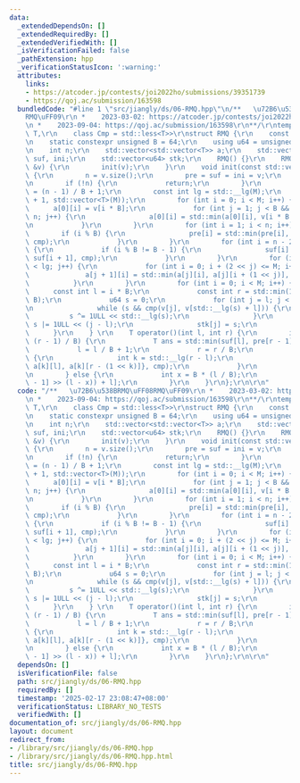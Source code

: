 ```yaml
---
data:
  _extendedDependsOn: []
  _extendedRequiredBy: []
  _extendedVerifiedWith: []
  _isVerificationFailed: false
  _pathExtension: hpp
  _verificationStatusIcon: ':warning:'
  attributes:
    links:
    - https://atcoder.jp/contests/joi2022ho/submissions/39351739
    - https://qoj.ac/submission/163598
  bundledCode: "#line 1 \"src/jiangly/ds/06-RMQ.hpp\"\n/**   \u72B6\u538BRMQ\uFF08\
    RMQ\uFF09\r\n *    2023-03-02: https://atcoder.jp/contests/joi2022ho/submissions/39351739\r\
    \n *    2023-09-04: https://qoj.ac/submission/163598\r\n**/\r\ntemplate<class\
    \ T,\r\n    class Cmp = std::less<T>>\r\nstruct RMQ {\r\n    const Cmp cmp = Cmp();\r\
    \n    static constexpr unsigned B = 64;\r\n    using u64 = unsigned long long;\r\
    \n    int n;\r\n    std::vector<std::vector<T>> a;\r\n    std::vector<T> pre,\
    \ suf, ini;\r\n    std::vector<u64> stk;\r\n    RMQ() {}\r\n    RMQ(const std::vector<T>\
    \ &v) {\r\n        init(v);\r\n    }\r\n    void init(const std::vector<T> &v)\
    \ {\r\n        n = v.size();\r\n        pre = suf = ini = v;\r\n        stk.resize(n);\r\
    \n        if (!n) {\r\n            return;\r\n        }\r\n        const int M\
    \ = (n - 1) / B + 1;\r\n        const int lg = std::__lg(M);\r\n        a.assign(lg\
    \ + 1, std::vector<T>(M));\r\n        for (int i = 0; i < M; i++) {\r\n      \
    \      a[0][i] = v[i * B];\r\n            for (int j = 1; j < B && i * B + j <\
    \ n; j++) {\r\n                a[0][i] = std::min(a[0][i], v[i * B + j], cmp);\r\
    \n            }\r\n        }\r\n        for (int i = 1; i < n; i++) {\r\n    \
    \        if (i % B) {\r\n                pre[i] = std::min(pre[i], pre[i - 1],\
    \ cmp);\r\n            }\r\n        }\r\n        for (int i = n - 2; i >= 0; i--)\
    \ {\r\n            if (i % B != B - 1) {\r\n                suf[i] = std::min(suf[i],\
    \ suf[i + 1], cmp);\r\n            }\r\n        }\r\n        for (int j = 0; j\
    \ < lg; j++) {\r\n            for (int i = 0; i + (2 << j) <= M; i++) {\r\n  \
    \              a[j + 1][i] = std::min(a[j][i], a[j][i + (1 << j)], cmp);\r\n \
    \           }\r\n        }\r\n        for (int i = 0; i < M; i++) {\r\n      \
    \      const int l = i * B;\r\n            const int r = std::min(1U * n, l +\
    \ B);\r\n            u64 s = 0;\r\n            for (int j = l; j < r; j++) {\r\
    \n                while (s && cmp(v[j], v[std::__lg(s) + l])) {\r\n          \
    \          s ^= 1ULL << std::__lg(s);\r\n                }\r\n               \
    \ s |= 1ULL << (j - l);\r\n                stk[j] = s;\r\n            }\r\n  \
    \      }\r\n    } \r\n    T operator()(int l, int r) {\r\n        if (l / B !=\
    \ (r - 1) / B) {\r\n            T ans = std::min(suf[l], pre[r - 1], cmp);\r\n\
    \            l = l / B + 1;\r\n            r = r / B;\r\n            if (l < r)\
    \ {\r\n                int k = std::__lg(r - l);\r\n                ans = std::min({ans,\
    \ a[k][l], a[k][r - (1 << k)]}, cmp);\r\n            }\r\n            return ans;\r\
    \n        } else {\r\n            int x = B * (l / B);\r\n            return ini[__builtin_ctzll(stk[r\
    \ - 1] >> (l - x)) + l];\r\n        }\r\n    }\r\n};\r\n\r\n"
  code: "/**   \u72B6\u538BRMQ\uFF08RMQ\uFF09\r\n *    2023-03-02: https://atcoder.jp/contests/joi2022ho/submissions/39351739\r\
    \n *    2023-09-04: https://qoj.ac/submission/163598\r\n**/\r\ntemplate<class\
    \ T,\r\n    class Cmp = std::less<T>>\r\nstruct RMQ {\r\n    const Cmp cmp = Cmp();\r\
    \n    static constexpr unsigned B = 64;\r\n    using u64 = unsigned long long;\r\
    \n    int n;\r\n    std::vector<std::vector<T>> a;\r\n    std::vector<T> pre,\
    \ suf, ini;\r\n    std::vector<u64> stk;\r\n    RMQ() {}\r\n    RMQ(const std::vector<T>\
    \ &v) {\r\n        init(v);\r\n    }\r\n    void init(const std::vector<T> &v)\
    \ {\r\n        n = v.size();\r\n        pre = suf = ini = v;\r\n        stk.resize(n);\r\
    \n        if (!n) {\r\n            return;\r\n        }\r\n        const int M\
    \ = (n - 1) / B + 1;\r\n        const int lg = std::__lg(M);\r\n        a.assign(lg\
    \ + 1, std::vector<T>(M));\r\n        for (int i = 0; i < M; i++) {\r\n      \
    \      a[0][i] = v[i * B];\r\n            for (int j = 1; j < B && i * B + j <\
    \ n; j++) {\r\n                a[0][i] = std::min(a[0][i], v[i * B + j], cmp);\r\
    \n            }\r\n        }\r\n        for (int i = 1; i < n; i++) {\r\n    \
    \        if (i % B) {\r\n                pre[i] = std::min(pre[i], pre[i - 1],\
    \ cmp);\r\n            }\r\n        }\r\n        for (int i = n - 2; i >= 0; i--)\
    \ {\r\n            if (i % B != B - 1) {\r\n                suf[i] = std::min(suf[i],\
    \ suf[i + 1], cmp);\r\n            }\r\n        }\r\n        for (int j = 0; j\
    \ < lg; j++) {\r\n            for (int i = 0; i + (2 << j) <= M; i++) {\r\n  \
    \              a[j + 1][i] = std::min(a[j][i], a[j][i + (1 << j)], cmp);\r\n \
    \           }\r\n        }\r\n        for (int i = 0; i < M; i++) {\r\n      \
    \      const int l = i * B;\r\n            const int r = std::min(1U * n, l +\
    \ B);\r\n            u64 s = 0;\r\n            for (int j = l; j < r; j++) {\r\
    \n                while (s && cmp(v[j], v[std::__lg(s) + l])) {\r\n          \
    \          s ^= 1ULL << std::__lg(s);\r\n                }\r\n               \
    \ s |= 1ULL << (j - l);\r\n                stk[j] = s;\r\n            }\r\n  \
    \      }\r\n    } \r\n    T operator()(int l, int r) {\r\n        if (l / B !=\
    \ (r - 1) / B) {\r\n            T ans = std::min(suf[l], pre[r - 1], cmp);\r\n\
    \            l = l / B + 1;\r\n            r = r / B;\r\n            if (l < r)\
    \ {\r\n                int k = std::__lg(r - l);\r\n                ans = std::min({ans,\
    \ a[k][l], a[k][r - (1 << k)]}, cmp);\r\n            }\r\n            return ans;\r\
    \n        } else {\r\n            int x = B * (l / B);\r\n            return ini[__builtin_ctzll(stk[r\
    \ - 1] >> (l - x)) + l];\r\n        }\r\n    }\r\n};\r\n\r\n"
  dependsOn: []
  isVerificationFile: false
  path: src/jiangly/ds/06-RMQ.hpp
  requiredBy: []
  timestamp: '2025-02-17 23:08:47+08:00'
  verificationStatus: LIBRARY_NO_TESTS
  verifiedWith: []
documentation_of: src/jiangly/ds/06-RMQ.hpp
layout: document
redirect_from:
- /library/src/jiangly/ds/06-RMQ.hpp
- /library/src/jiangly/ds/06-RMQ.hpp.html
title: src/jiangly/ds/06-RMQ.hpp
---
```

